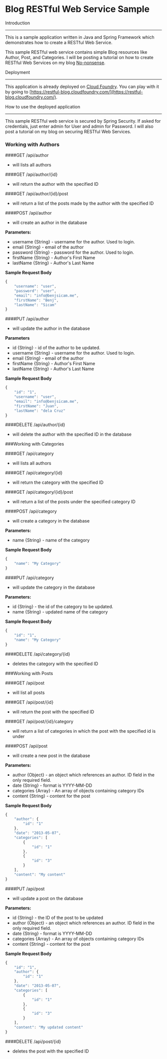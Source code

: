 Blog RESTful Web Service Sample
========================

Introduction
________________________

This is a sample application written in Java and Spring Framework which demonstrates how to create a RESTful Web Service.

This sample RESTful web service contains simple Blog resources like Author, Post, and Categories. I will be posting a tutorial on how to create RESTful Web Services on my blog [No-nonsense](http://benjsicam.me).

Deployment
________________________

This application is already deployed on [Cloud Foundry](http://www.cloudfoundry.com). You can play with it by going to [https://restful-blog.cloudfoundry.com/](https://restful-blog.cloudfoundry.com/).

How to use the deployed application
________________________

This sample RESTful web service is secured by Spring Security. If asked for credentials, just enter admin for User and admin for Password. I will also post a tutorial on my blog on securing RESTful Web Services.

### Working with Authors

####GET /api/author

- will lists all authors

####GET /api/author/{id} 

- will return the author with the specified ID

####GET /api/author/{id}/post 

- will return a list of the posts made by the author with the specified ID

####POST /api/author 

- will create an author in the database

**Parameters:**

* username {String} - username for the author. Used to login.
* email {String} - email of the author
* password {String} - password for the author. Used to login.
* firstName {String} - Author's First Name
* lastName {String} - Author's Last Name

**Sample Request Body**

```javascript
{
	"username": "user",
	"password": "user",
	"email": "info@benjsicam.me",
	"firstName": "Benj",
	"lastName": "Sicam"
}
```

####PUT /api/author 

- will update the author in the database

**Parameters**

* id {String} - id of the author to be updated.
* username {String} - username for the author. Used to login.
* email {String} - email of the author
* firstName {String} - Author's First Name
* lastName {String} - Author's Last Name

**Sample Request Body**

```javascript
{
	"id": "1",
	"username": "user",
	"email": "info@benjsicam.me",
	"firstName": "Juan",
	"lastName": "dela Cruz"
}
```

####DELETE /api/author/{id} 

- will delete the author with the specified ID in the database


###Working with Categories

####GET /api/category

- will lists all authors

####GET /api/category/{id}

- will return the category with the specified ID

####GET /api/category/{id}/post

- will return a list of the posts under the specified category ID

####POST /api/category

- will create a category in the database

**Parameters:**

* name {String} - name of the category

**Sample Request Body**

```javascript
{
	"name": "My Category"
}
```

####PUT /api/category

- will update the category in the database

**Parameters:**

* id {String} - the id of the category to be updated.
* name {String} - updated name of the category

**Sample Request Body**

```javascript
{
	"id": "1",
	"name": "My Category"
}
```

####DELETE /api/category/{id}

- deletes the category with the specified ID


###Working with Posts

####GET /api/post

- will list all posts

####GET /api/post/{id}

- will return the post with the specified ID

####GET /api/post/{id}/category

- will return a list of categories in which the post with the specified id is under

####POST /api/post

- will create a new post in the database

**Parameters:**

* author {Object} - an object which references an author. ID field in the only required field.
* date {String} - format is YYYY-MM-DD
* categories {Array} - An array of objects containing category IDs
* content {String} - content for the post

**Sample Request Body**

```javascript
{
	"author": {
		"id": "1"
	},
	"date": "2013-05-07",
	"categories": [
		{
			"id": "1"
		},
		{
			"id": "3"
		}
	],
	"content": "My content"
}
````

####PUT /api/post

- will update a post on the database

**Parameters:**

* id {String} - the ID of the post to be updated
* author {Object} - an object which references an author. ID field in the only required field.
* date {String} - format is YYYY-MM-DD
* categories {Array} - An array of objects containing category IDs
* content {String} - content for the post

**Sample Request Body**

```javascript
{
	"id": "1",
	"author": {
		"id": "1"
	},
	"date": "2013-05-07",
	"categories": [
		{
			"id": "1"
		},
		{
			"id": "3"
		}
	],
	"content": "My updated content"
}
````

####DELETE /api/post/{id}

- deletes the post with the specified ID